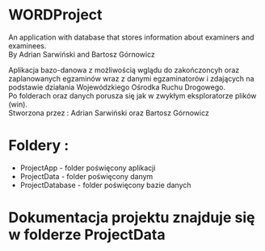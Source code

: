 # WORDProject
An application with database that stores information about examiners and examinees.  
By Adrian Sarwiński and Bartosz Górnowicz  
  
  Aplikacja bazo-danowa z możliwością wglądu do zakończoncyh oraz zaplanowanych egzaminów wraz z danymi egzaminatorów i zdających na podstawie działania Wojewódzkiego Ośrodka Ruchu Drogowego.  
  Po folderach oraz danych porusza się jak w zwykłym eksploratorze plików (win).  
  Stworzona przez : Adrian Sarwiński oraz Bartosz Górnowicz
  
  # Foldery :  
  - ProjectApp - folder poświęcony aplikacji  
  - ProjectData - folder poświęcony danym
  - ProjectDatabase - folder poświęcony bazie danych
  
# Dokumentacja projektu znajduje się w folderze ProjectData
